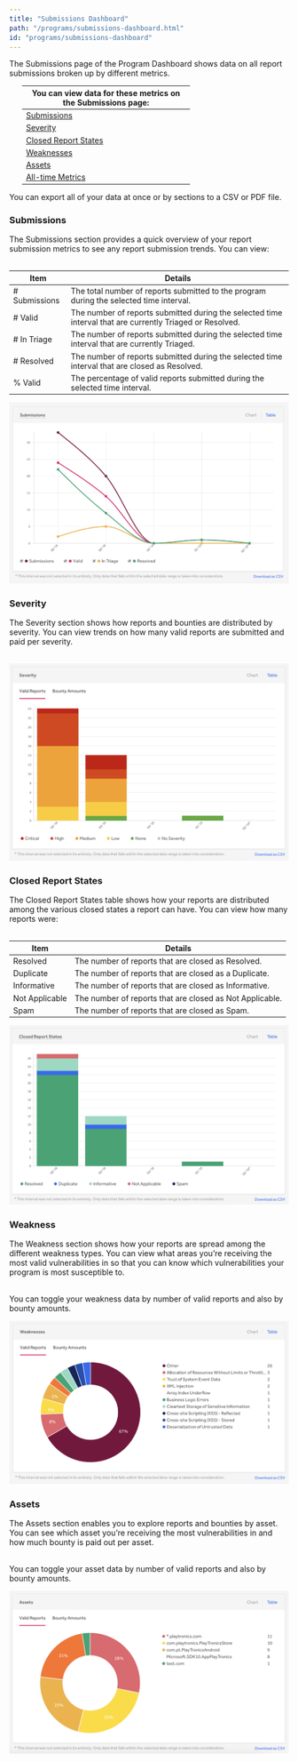 ```yaml
---
title: "Submissions Dashboard"
path: "/programs/submissions-dashboard.html"
id: "programs/submissions-dashboard"
---
```


<style>
.contents {
  margin-left: 1.45rem;
  margin-right: 1.45rem;
  border-radius: 0.3em;
  width: 60%;
}
</style>

The Submissions page of the Program Dashboard shows data on all report submissions broken up by different metrics.

<div class="background contents" markdown="1">

You can view data for these metrics on the Submissions page: |
------------------------------------------------------------ |
[Submissions](#submissions) |
[Severity](#severity) |
[Closed Report States](#closed) |
[Weaknesses](#weaknesses) |
[Assets](#assets) |
[All-time Metrics](#all-time) |
</div>


You can export all of your data at once or by sections to a CSV or PDF file.

<h3 id="submissions">Submissions</h3>
The Submissions section provides a quick overview of your report submission metrics to see any report submission trends. You can view:<br><br>

Item | Details
---- | ----------
# Submissions | The total number of reports submitted to the program during the selected time interval.
# Valid | The number of reports submitted during the selected time interval that are currently Triaged or Resolved.
# In Triage | The number of reports submitted during the selected time interval that are currently Triaged.
# Resolved | The number of reports submitted during the selected time interval that are closed as Resolved.
% Valid | The percentage of valid reports submitted during the selected time interval.   

![Submissions graph on program dashboard](./images/program-dashboard-submissions.png)

<h3 id="severity">Severity</h3>
The Severity section shows how reports and bounties are distributed by severity. You can view trends on how many valid reports are submitted and paid per severity.<br><br>

![Severity table on program dashboard](./images/program-dashboard-severity.png)

<h3 id="closed">Closed Report States</h3>
The Closed Report States table shows how your reports are distributed among the various closed states a report can have.  You can view how many reports were:<br><br>

Item | Details
---- | -----------
Resolved | The number of reports that are closed as Resolved.
Duplicate | The number of reports that are closed as a Duplicate.
Informative | The number of reports that are closed as Informative.
Not Applicable | The number of reports that are closed as Not Applicable.
Spam | The number of reports that are closed as Spam.

![Closed Report States on program dashboard](./images/program-dashboard-closed-report-states.png)

<h3 id="weakness">Weakness</h3>
The Weakness section shows how your reports are spread among the different weakness types. You can view what areas you’re receiving the most valid vulnerabilities in so that you can know which vulnerabilities your program is most susceptible to.

<br>You can toggle your weakness data by number of valid reports and also by bounty amounts.

![Weaknesses graph on program dashboard](./images/program-dashboard-weaknesses.png)

<h3 id="assets">Assets</h3>
The Assets section enables you to explore reports and bounties by asset. You can see which asset you’re receiving the most vulnerabilities in and how much bounty is paid out per asset.

<br>You can toggle your asset data by number of valid reports and also by bounty amounts.

![Assets graph on program dashboard](./images/program-dashboard-assets.png)
